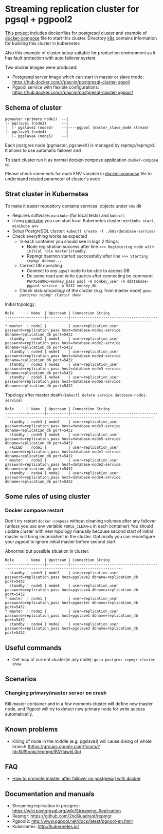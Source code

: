 # Streaming replication cluster for pgsql + pgpool2

[This project](https://github.com/paunin/postgres-docker-cluster) includes dockerfiles for postgresql cluster and example of [docker-compose](./docker-compose.yml) file to start this cluster.
Directory [k8s](./k8s) contains information for building this cluster in kubernetes

Also this example of cluster setup suitable for production environment as it has fault protection with auto failover system.

Two docker images were produced:
* Postgresql server image which can start in master or slave mode: https://hub.docker.com/r/paunin/postgresql-cluster-pgsql/
* Pgpool service with  flexible configurations: https://hub.docker.com/r/paunin/postgresql-cluster-pgpool/

## Schema of cluster

```
pgmaster (primary node1)  --|
|- pgslave1 (node2)       --|
|  |- pgslave2 (node3)    --|----pgpool (master_slave_mode stream)
|- pgslave3 (node4)       --|
   |- pgslave4 (node5)    --|
```

Each postgres node (pgmaster, pgslaveX) is managed by repmgr/repmgrd. It allows to use automatic failover and

To start cluster run it as normal docker-compose application `docker-compose up`

Please check comments for each ENV variable in [docker-compose](./docker-compose.yml) file to understand related parameter of cluster's node

## Strat cluster in Kubernetes

To make it easier repository contains services' objects under `k8s` dir

* Requires software: `minikube` (for local tests) and `kubectl`
* Using [minikube](https://github.com/kubernetes/minikube) you can start local Kubernetes cluster: `minikube start`, `minikube env`
* Setup PostgreSQL cluster: `kubectl create -f ./k8s/database-service/`
* Check everything works as expected
    * In each container you should see in logs 2 things:
        * Node registration success after line  `>>> Registering node with initial role master|standby`
        * Repmgr daemon started successfully after line `>>> Starting repmgr daemon...`
    * Correct DB operating:
      * Connect to any `pgsql` node to be able to access DB 
      * Do some read and write queries after connecting be command `PGPASSWORD=monkey_pass psql -U monkey_user -h ddatabase-pgpool-service -p 5432 monkey_db`
    * Check status/topology of the cluster (e.g. from master node) `gosu postgres repmgr cluster show`

Initial topology:
```
Role      | Name  | Upstream | Connection String
----------+-------|----------|------------------------------------------------------------------------------------------------------------
* master  | node1 |          | user=replication_user password=replication_pass host=database-node1-service dbname=replication_db port=5432
  standby | node2 | node1    | user=replication_user password=replication_pass host=database-node2-service dbname=replication_db port=5432
  standby | node4 | node1    | user=replication_user password=replication_pass host=database-node4-service dbname=replication_db port=5432
  standby | node3 | node2    | user=replication_user password=replication_pass host=database-node3-service dbname=replication_db port=5432
  standby | node5 | node4    | user=replication_user password=replication_pass host=database-node5-service dbname=replication_db port=5432
```

Topology after master death (`kubectl delete service database-node1-service`)
```
Role      | Name  | Upstream | Connection String
----------+-------|----------|------------------------------------------------------------------------------------------------------------
  standby | node3 | node2    | user=replication_user password=replication_pass host=database-node3-service dbname=replication_db port=5432
  standby | node5 | node4    | user=replication_user password=replication_pass host=database-node5-service dbname=replication_db port=5432
  FAILED  | node1 |          | user=replication_user password=replication_pass host=database-node1-service dbname=replication_db port=5432
* master  | node2 |          | user=replication_user password=replication_pass host=database-node2-service dbname=replication_db port=5432
  standby | node4 | node2    | user=replication_user password=replication_pass host=database-node4-service dbname=replication_db port=5432
```

## Some rules of using cluster

### Docker compose restart
Don't try restart `docker-compose` without cleaning volumes after any failover (unless you use env variable `FORCE_CLEAN=1` in each container)
You should update cluster with new topology manually because second start of initial master will bring inconsistent in the cluster.
Optionally you can reconfigure your pgpool to ignore initial master before second start

Abnormal but possible situation in cluster:
```
Role      | Name  | Upstream | Connection String
----------+-------|----------|----------------------------------------------------------------------------------------------
  standby | node3 | node2    | user=replication_user password=replication_pass host=pgslave2 dbname=replication_db port=5432
  standby | node5 | node4    | user=replication_user password=replication_pass host=pgslave4 dbname=replication_db port=5432
* master  | node1 |          | user=replication_user password=replication_pass host=pgmaster dbname=replication_db port=5432
* master  | node2 |          | user=replication_user password=replication_pass host=pgslave1 dbname=replication_db port=5432
  standby | node4 | node2    | user=replication_user password=replication_pass host=pgslave3 dbname=replication_db port=5432
```


## Useful commands

* Get map of current cluster(in any node): `gosu postgres repmgr cluster show`

## Scenarios

### Changing primary/master server on crash

Kill master container and in a few moments cluster will define new master node,
and Pgpool will try to detect new primary node for write access automatically.

## Known problems

* Killing of node in the middle (e.g. pgslave1) will cause dieing of whole branch (https://groups.google.com/forum/?hl=fil#!topic/repmgr/lPAYlawhL0o)

## FAQ

* [How to promote master, after failover on postgresql with docker](http://stackoverflow.com/questions/37710868/how-to-promote-master-after-failover-on-postgresql-with-docker)

## Documentation and manuals

* Streaming replication in postgres: https://wiki.postgresql.org/wiki/Streaming_Replication
* Repmgr: https://github.com/2ndQuadrant/repmgr
* Pgpool2: http://www.pgpool.net/docs/latest/pgpool-en.html
* Kubernetes: http://kubernetes.io/
